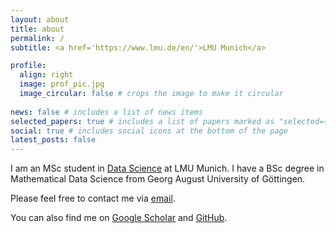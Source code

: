 ```yaml
---
layout: about
title: about
permalink: /
subtitle: <a href='https://www.lmu.de/en/'>LMU Munich</a>

profile:
  align: right
  image: prof_pic.jpg
  image_circular: false # crops the image to make it circular
 
news: false # includes a list of news items
selected_papers: true # includes a list of papers marked as "selected={true}"
social: true # includes social icons at the bottom of the page
latest_posts: false
---
```


I am an MSc student in [Data Science](https://www.m-datascience.mathematik-informatik-statistik.uni-muenchen.de/index.html) at LMU Munich. I have a BSc degree in Mathematical Data Science from Georg August University of Göttingen.

Please feel free to contact me via [email](https://mailhide.io/e/sQh9RitB). 

You can also find me on [Google Scholar](https://scholar.google.com/citations?user=ei6AssYAAAAJ) and [GitHub](https://github.com/ArikReuter).

